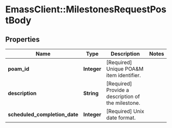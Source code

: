 # EmassClient::MilestonesRequestPostBody

## Properties
Name | Type | Description | Notes
------------ | ------------- | ------------- | -------------
**poam_id** | **Integer** | [Required] Unique POA&amp;M item identifier. | 
**description** | **String** | [Required] Provide a description of the milestone. | 
**scheduled_completion_date** | **Integer** | [Required] Unix date format. | 

